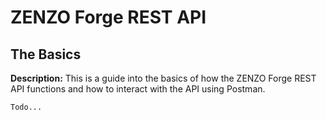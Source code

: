 # ZENZO Forge REST API

## The Basics
**Description:** This is a guide into the basics of how the ZENZO Forge REST API functions and how to interact with the API using Postman.

```Todo...```
